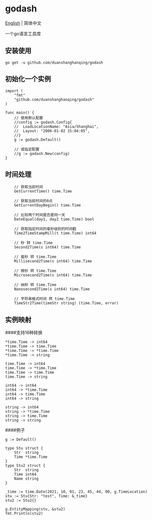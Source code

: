 # godash 

[English](https://github.com/duanshanghanqing/godash/README.md) | 简体中文

一个go语言工具库

## 安装使用
    go get -u github.com/duanshanghanqing/godash

## 初始化一个实例
    import (
        "fmt"
        "github.com/duanshanghanqing/godash"
    )

    func main() {
        // 使用默认配置
        //config := godash.Config{
        //	LoadLocationName: "Asia/Shanghai",
        //	Layout: "2006-01-02 15:04:05",
        //}
        g := godash.Default()
        
        // 或指定配置
        //g := godash.New(config)
    }

## 时间处理

        // 获取当前时间
        GetCurrentTime() time.Time

        // 获取当前时间的0点
        GetCurrentDayBegin() time.Time

        // 比较两个时间是否是同一天
        DateEqual(day1, day2 time.Time) bool

        // 获取指定时间的毫秒级别的时间戳
        Time2TimeStampMill(t time.Time) int64

        // 秒 转 time.Time
        Second2Time(s int64) time.Time

        // 毫秒 转 time.Time
        Millisecond2Time(s int64) time.Time

        // 微秒 转 time.Time
        Microsecond2Time(s int64) time.Time
        
        // 纳秒 转 time.Time
        Nanosecond2Time(s int64) time.Time

        // 字符串格式时间 转 time.Time
        TimeStr2Time(timeStr string) (time.Time, error)

## 实例映射
    
####支持16种转换

	*time.Time -> int64
	*time.Time -> time.Time
	*time.Time -> *time.Time
	*time.Time -> string

	time.Time -> int64
	time.Time -> *time.Time
	time.Time -> time.Time
	time.Time -> string

	int64 -> int64
	int64 -> *time.Time
	int64 -> time.Time
    int64 -> string

	string -> int64
	string -> *time.Time
	string -> time.Time
	string -> string

####例子

    g := Default()

	type Stu struct {
		Str  string
		Time *time.Time
	}
	type Stu2 struct {
		Str  string
		Time int64
		Name string
	}

	_time := time.Date(2021, 10, 01, 23, 45, 44, 00, g.TimeLocation)
	stu := Stu{Str: "test", Time: &_time}
	stu2 := Stu2{}

	g.EntityMapping(stu, &stu2)
	fmt.Println(stu2)